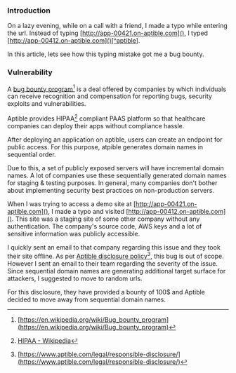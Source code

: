 <!--
.. title: A Typo Got Me $100 Bug Bounty
.. slug: typo-lead-to-bug-bounty
.. date: 2021-10-25 08:52:19 UTC+05:30
.. update: 2023-01-18 08:52:19 UTC+05:30
.. tags: security, HealthIT
.. category: security
.. link:
.. description: How a typo got me a bug bounty.
.. type: text
-->

### Introduction

On a lazy evening, while on a call with a friend, I made a typo while entering the url. Instead of typing [http://app-00421.on-aptible.com](), I typed [http://app-00412.on-aptible.com]()[^aptible].


In this article, lets see how this typing mistake got me a bug bounty.


### Vulnerability

A [bug bounty program]()[^bb] is a deal offered by companies by which individuals can receive recognition and compensation for reporting bugs, security exploits and vulnerabilities.

Aptible provides HIPAA[^hipaa] compliant PAAS platform so that healthcare companies can deploy their apps without compliance hassle.

After deploying an application on aptible, users can create an endpoint for public access. For this purpose, atpible generates domain names in sequential order.

Due to this, a set of publicly exposed servers will have incremental domain names. A lot of companies use these sequentially generated domain names for staging & testing purposes. In general, many companies don't bother about implementing security best practices on non-production servers.

When I was trying to access a demo site at [http://app-00421.on-aptible.com](), I made a typo and visited [http://app-00412.on-aptible.com](). This site was a staging site of some other company without any authentication. The company's source code, AWS keys and a lot of sensitive information was publicly accessible.

I quickly sent an email to that company regarding this issue and they took their site offline. As per [Aptible disclosure policy]()[^disclosure], this bug is out of scope. However I sent an email to their team regarding the severity of the issue. Since sequential domain names are generating additional target surface for attackers, I suggested to move to random urls.

For this disclosure, they have provided a bounty of 100$ and Aptible decided to move away from sequential domain names.



[^aptible]: URL has been changed for anonymity.

[^bb]: [https://en.wikipedia.org/wiki/Bug_bounty_program](https://en.wikipedia.org/wiki/Bug_bounty_program)

[^hipaa]: [HIPAA - Wikipedia](https://en.wikipedia.org/wiki/Health_Insurance_Portability_and_Accountability_Act)

[^disclosure]: [https://www.aptible.com/legal/responsible-disclosure/](https://www.aptible.com/legal/responsible-disclosure/)
